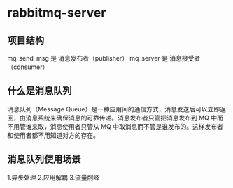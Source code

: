# rabbitmq-server
## 项目结构
mq_send_msg 是 消息发布者（publisher）
mq_server 是 消息接受者 （consumer）
## 什么是消息队列
消息队列（Message Queue）是一种应用间的通信方式，消息发送后可以立即返回，由消息系统来确保消息的可靠传递。消息发布者只管把消息发布到 MQ 中而不用管谁来取，消息使用者只管从 MQ 中取消息而不管是谁发布的。这样发布者和使用者都不用知道对方的存在。
## 消息队列使用场景
1.异步处理
2.应用解耦
3.流量削峰